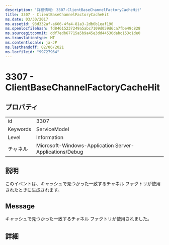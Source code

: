 ```yaml
---
description: '詳細情報: 3307-ClientBaseChannelFactoryCacheHit'
title: 3307 - ClientBaseChannelFactoryCacheHit
ms.date: 03/30/2017
ms.assetid: 93d332af-a666-4fa4-81a3-2db6b1eaf190
ms.openlocfilehash: fd84615237249a5abc7109d059d6ca7fbe49c828
ms.sourcegitcommit: ddf7edb67715a5b9a45e3dd44536dabc153c1de0
ms.translationtype: MT
ms.contentlocale: ja-JP
ms.lasthandoff: 02/06/2021
ms.locfileid: "99727964"
---
```

# <a name="3307---clientbasechannelfactorycachehit"></a>3307 - ClientBaseChannelFactoryCacheHit

## <a name="properties"></a>プロパティ  
  
|||  
|-|-|  
|id|3307|  
|Keywords|ServiceModel|  
|Level|Information|  
|チャネル|Microsoft-Windows-Application Server-Applications/Debug|  
  
## <a name="description"></a>説明  

 このイベントは、キャッシュで見つかった一致するチャネル ファクトリが使用されたときに生成されます。  
  
## <a name="message"></a>Message  

 キャッシュで見つかった一致するチャネル ファクトリが使用されました。  
  
## <a name="details"></a>詳細
